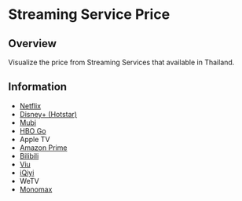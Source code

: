 # Streaming Service Price

## Overview

Visualize the price from Streaming Services that available in Thailand.

## Information

- [Netflix](https://help.netflix.com/en/node/24926)
- [Disney+ (Hotstar)](https://help.hotstar.com/tha/en/support/solutions/articles/646f8c33672d01316e0c4aec-Subscriptions--Pricing---Upgrade-related)
- [Mubi](https://mubi.com/en/th/memberships)
- [HBO Go](https://www.hbogo.co.th/mastercard)
- Apple TV
- [Amazon Prime](https://www.amazon.com/gp/help/customer/display.html?nodeId=G34EUPKVMYFW8N2U)
- [Bilibili](https://www.bilibili.tv/vip/purchase?order_source=navigation_premium_click)
- [Viu](https://www.viu.com/ott/th/en/premium)
- [iQiyi](https://www.iq.com/vip/order)
- WeTV
- [Monomax](https://www.monomax.me/packages)
